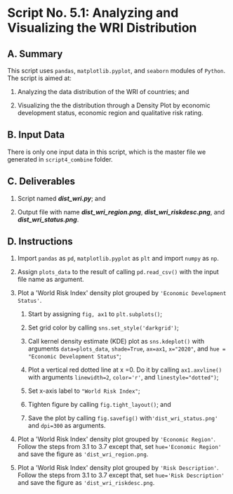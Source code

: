 # Script No. 5.1: Analyzing and Visualizing the WRI Distribution

## A. Summary

This script uses `pandas`, `matplotlib.pyplot`, and `seaborn` modules of `Python`. The script is aimed at:

1. Analyzing the data distribution of the WRI of countries; and

2. Visualizing the the distribution through a Density Plot by economic development status, economic region and qualitative risk rating.

## B. Input Data

There is only one input data in this script, which is the master file we generated in `script4_combine` folder. 

## C. Deliverables

1. Script named ***dist_wri.py***; and

2. Output file with name ***dist_wri_region.png***, ***dist_wri_riskdesc.png***, and ***dist_wri_status.png***.

## D. Instructions

1. Import `pandas` as `pd`, `matplotlib.pyplot` as `plt` and import `numpy` as `np`.

2. Assign `plots_data` to the result of calling `pd.read_csv()` with the input file name as argument.

3. Plot a 'World Risk Index' density plot grouped by `'Economic Development Status'`.

    1. Start by assigning `fig, ax1` to `plt.subplots()`;

    2. Set grid color by calling `sns.set_style('darkgrid')`;

    3. Call kernel density estimate (KDE) plot as `sns.kdeplot()` with arguments `data=plots_data`, `shade=True`, `ax=ax1`, `x="2020"`, and `hue = "Economic Development Status"`;

    4. Plot a vertical red dotted line at x =0. Do it by calling `ax1.axvline()` with arguments `linewidth=2`, `color='r'`, and `linestyle="dotted")`;

    5. Set x-axis label to `"World Risk Index"`;

    6. Tighten figure by calling `fig.tight_layout()`; and

    7. Save the plot by calling `fig.savefig()` with`'dist_wri_status.png'` and `dpi=300` as arguments.

4. Plot a 'World Risk Index' density plot grouped by `'Economic Region'`. Follow the steps from 3.1 to 3.7 except that, set `hue='Economic Region'` and save the figure as `'dist_wri_region.png`.

5. Plot a 'World Risk Index' density plot grouped by `'Risk Description'`. Follow the steps from 3.1 to 3.7 except that, set `hue='Risk Description'` and save the figure as `'dist_wri_riskdesc.png`.
